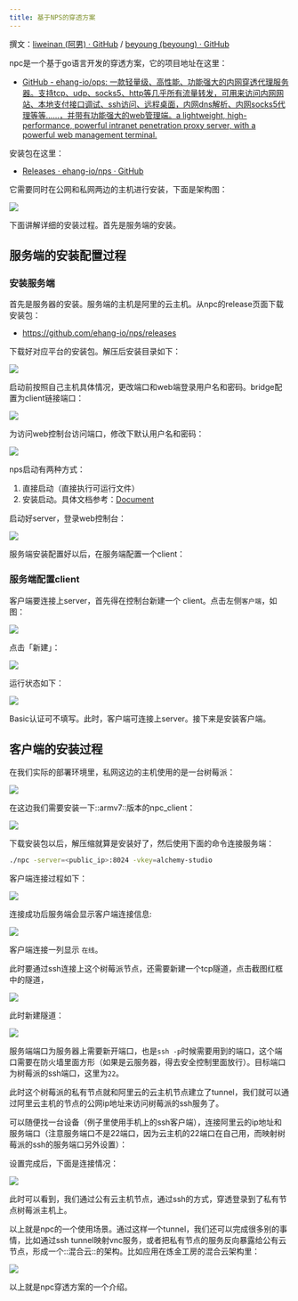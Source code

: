 ```yaml
---
title: 基于NPS的穿透方案
---
```


撰文：[liweinan (阿男) · GitHub](https://github.com/liweinan) / [beyoung (beyoung) · GitHub](https://github.com/beyoung)

npc是一个基于go语言开发的穿透方案，它的项目地址在这里：

* [GitHub - ehang-io/ops: 一款轻量级、高性能、功能强大的内网穿透代理服务器。支持tcp、udp、socks5、http等几乎所有流量转发，可用来访问内网网站、本地支付接口调试、ssh访问、远程桌面，内网dns解析、内网socks5代理等等……，并带有功能强大的web管理端。a lightweight, high-performance, powerful intranet penetration proxy server, with a powerful web management terminal.](https://github.com/ehang-io/nps)

安装包在这里：

* [Releases · ehang-io/nps · GitHub](https://github.com/ehang-io/nps/releases)

它需要同时在公网和私网两边的主机进行安装，下面是架构图：

![](https://raw.githubusercontent.com/liweinan/blogpic2020_ii/master/jun12/npc.png)

下面讲解详细的安装过程。首先是服务端的安装。

## 服务端的安装配置过程

### 安装服务端

首先是服务器的安装。服务端的主机是阿里的云主机。从npc的release页面下载安装包：

* https://github.com/ehang-io/nps/releases

下载好对应平台的安装包。解压后安装目录如下：

![](https://raw.githubusercontent.com/liweinan/blogpic2020_ii/master/jun12/171A9A40-2AE3-4142-921F-05B568474F6E.png)

启动前按照自己主机具体情况，更改端口和web端登录用户名和密码。bridge配置为client链接端口：

![](https://raw.githubusercontent.com/liweinan/blogpic2020_ii/master/jun12/C687FDAA-D082-427A-B6C1-9E40AF3209A7.png)

为访问web控制台访问端口，修改下默认用户名和密码：

![](https://raw.githubusercontent.com/liweinan/blogpic2020_ii/master/jun12/AA9416AA-A864-41AC-9B19-A34B860BE80F.png)

nps启动有两种方式：

1. 直接启动（直接执行可运行文件）
2. 安装启动。具体文档参考：[Document](https://ehang-io.github.io/nps/#/run)

启动好server，登录web控制台：

![](https://raw.githubusercontent.com/liweinan/blogpic2020_ii/master/jun12/1B5F4601-AAC9-4B6C-98B0-B7EA05E832DB.png)

服务端安装配置好以后，在服务端配置一个client：

### 服务端配置client

客户端要连接上server，首先得在控制台新建一个 client。点击左侧`客户端`，如图：

![](https://raw.githubusercontent.com/liweinan/blogpic2020_ii/master/jun12/5F427057-3C18-4454-9CE3-9252ADC7CD50.png)

点击「新建」：

![](https://raw.githubusercontent.com/liweinan/blogpic2020_ii/master/jun12/未知.png)

运行状态如下：

![](https://raw.githubusercontent.com/liweinan/blogpic2020_ii/master/jun12/C943ADE0-0AD0-4A42-941F-45AE4E7F663F.png)

Basic认证可不填写。此时，客户端可连接上server。接下来是安装客户端。

## 客户端的安装过程

在我们实际的部署环境里，私网这边的主机使用的是一台树莓派：

![](https://raw.githubusercontent.com/liweinan/blogpic2020_ii/master/jun12/2921591836743_.pic.jpg)

在这边我们需要安装一下::armv7::版本的npc_client：

![](https://raw.githubusercontent.com/liweinan/blogpic2020_ii/master/jun12/60F90003-4F27-433F-AED1-D884F3CEFDA5.png)

下载安装包以后，解压缩就算是安装好了，然后使用下面的命令连接服务端：

```bash
./npc -server=<public_ip>:8024 -vkey=alchemy-studio
```

客户端连接过程如下：

![](https://raw.githubusercontent.com/liweinan/blogpic2020_ii/master/jun12/D67B77FB-842D-45EE-AF78-998F362581AF.png)

连接成功后服务端会显示客户端连接信息:

![](https://raw.githubusercontent.com/liweinan/blogpic2020_ii/master/jun12/B11C9D8B-C093-4D26-99EB-7901A64A77A4.png)

客户端连接一列显示 `在线`。

此时要通过ssh连接上这个树莓派节点，还需要新建一个tcp隧道，点击截图红框中的隧道，

![](https://raw.githubusercontent.com/liweinan/blogpic2020_ii/master/jun12/15352728-2282-4703-B689-B192E18E9C51.png)

此时新建隧道：

![](https://raw.githubusercontent.com/liweinan/blogpic2020_ii/master/jun12/F691621F-57BC-4C8C-BC91-687691A32CD5.png)

服务端端口为服务器上需要新开端口，也是`ssh -p`时候需要用到的端口，这个端口需要在防火墙里面方形（如果是云服务器，得去安全控制里面放行）。目标端口为树莓派的ssh端口，这里为`22`。

此时这个树莓派的私有节点就和阿里云的云主机节点建立了tunnel，我们就可以通过阿里云主机的节点的公网ip地址来访问树莓派的ssh服务了。

可以随便找一台设备（例子里使用手机上的ssh客户端），连接阿里云的ip地址和服务端口（注意服务端口不是22端口，因为云主机的22端口在自己用，而映射树莓派的ssh的服务端口另外设置）：

设置完成后，下面是连接情况：

![](https://raw.githubusercontent.com/liweinan/blogpic2020_ii/master/jun12/290841591799678_.pic.jpg)

此时可以看到，我们通过公有云主机节点，通过ssh的方式，穿透登录到了私有节点树莓派主机上。

以上就是npc的一个使用场景。通过这样一个tunnel，我们还可以完成很多别的事情，比如通过ssh tunnel映射vnc服务，或者把私有节点的服务反向暴露给公有云节点，形成一个::混合云::的架构。比如应用在炼金工房的混合云架构里：

![](https://raw.githubusercontent.com/liweinan/blogpic2020_ii/master/jun12/293561591841108_.pic_hd.jpg)

以上就是npc穿透方案的一个介绍。

